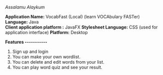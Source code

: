 _Assalamu Alaykum_

**Application Name:** VocabFast (Local) (learn VOCAbulary FASTer)  
**Language:** Java  
**Client application platform :** JavaFX
**Stylesheet Language:** CSS (used for application interface)
**Platform:** Desktop

**Features
-----------**
1. Sign up and login
1. You can make your own wordlist.
2. You can delete and edit words from your list.
3. You can play word quiz and see your result. 
